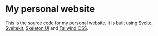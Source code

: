 # My personal website

This is the source code for my personal website. It is built using [Svelte](https://svelte.dev), [Sveltekit](https://kit.svelte.dev/), [Skeleton UI](https://www.skeleton.dev) and [Tailwind CSS](https://tailwindcss.com).
